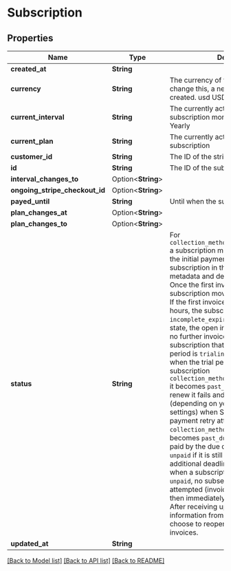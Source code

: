 # Subscription

## Properties

Name | Type | Description | Notes
------------ | ------------- | ------------- | -------------
**created_at** | **String** |  | [readonly]
**currency** | **String** | The currency of the subscription. To change this, a new subscription must be created. usd USD eur Euro | [readonly]
**current_interval** | **String** | The currently active interval of the subscription monthly Monthly yearly Yearly | [readonly]
**current_plan** | **String** | The currently active plan of the subscription | [readonly]
**customer_id** | **String** | The ID of the stripe customer | [readonly]
**id** | **String** | The ID of the subscription | [readonly]
**interval_changes_to** | Option<**String**> |  | 
**ongoing_stripe_checkout_id** | Option<**String**> |  | [optional]
**payed_until** | **String** | Until when the subscription is payed | [readonly]
**plan_changes_at** | Option<**String**> |  | [optional]
**plan_changes_to** | Option<**String**> |  | 
**status** | **String** | For `collection_method=charge_automatically` a subscription moves into `incomplete` if the initial payment attempt fails. A subscription in this state can only have metadata and default_source updated. Once the first invoice is paid, the subscription moves into an `active` state. If the first invoice is not paid within 23 hours, the subscription transitions to `incomplete_expired`. This is a terminal state, the open invoice will be voided and no further invoices will be generated.  A subscription that is currently in a trial period is `trialing` and moves to `active` when the trial period is over.  If subscription `collection_method=charge_automatically` it becomes `past_due` when payment to renew it fails and `canceled` or `unpaid` (depending on your subscriptions settings) when Stripe has exhausted all payment retry attempts.  If subscription `collection_method=send_invoice` it becomes `past_due` when its invoice is not paid by the due date, and `canceled` or `unpaid` if it is still not paid by an additional deadline after that. Note that when a subscription has a status of `unpaid`, no subsequent invoices will be attempted (invoices will be created, but then immediately automatically closed). After receiving updated payment information from a customer, you may choose to reopen and pay their closed invoices. | 
**updated_at** | **String** |  | [readonly]

[[Back to Model list]](../README.md#documentation-for-models) [[Back to API list]](../README.md#documentation-for-api-endpoints) [[Back to README]](../README.md)


